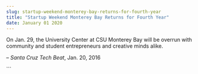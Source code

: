 ```yaml
---
slug: startup-weekend-monterey-bay-returns-for-fourth-year
title: "Startup Weekend Monterey Bay Returns for Fourth Year"
date: January 01 2020
---
```


 
<p>
  On Jan. 29, the University Center at CSU Monterey Bay will be overrun with
  community and student entrepreneurs and creative minds alike.
</p>
<p>– <em>Santa Cruz Tech Beat</em>, Jan. 20, 2016</p>
```
